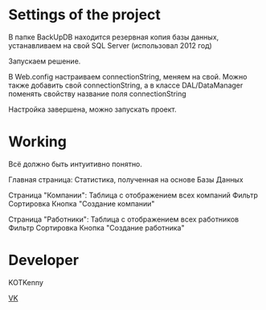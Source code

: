 # Settings of the project

В папке BackUpDB находится резервная копия базы данных, устанавливаем на свой SQL Server (использовал 2012 год)

Запускаем решение.

В Web.config настраиваем connectionString, меняем на свой.
Можно также добавить свой connectionString, а в классе DAL/DataManager поменять свойству название поля connectionString

Настройка завершена, можно запускать проект.

# Working

Всё должно быть интуитивно понятно.

Главная страница:
    Статистика, полученная на основе Базы Данных

Страница "Компании":
    Таблица с отображением всех компаний
    Фильтр
    Сортировка
    Кнопка "Создание компании"

Страница "Работники":
    Таблица с отображением всех работников
    Фильтр
    Сортировка
    Кнопка "Создание работника"  

# Developer

KOTKenny

[VK](https://vk.com/kotkenny)
